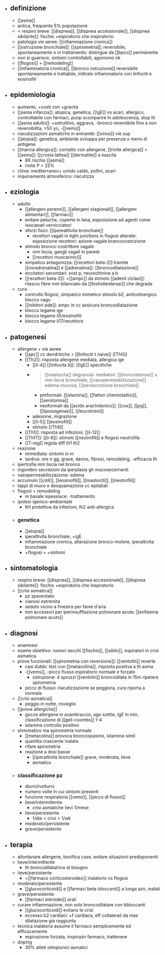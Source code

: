 - ## definizione
	- [[asma]]
	- antica, frequente 5% popolazione
	- = respiro breve: [[dispnea]], [[dispnea accessionale]], [[dispnea sibilante]]: fischio +espiratorio che inspiratorio
	- patologia vie aeree: [[infiammazione cronica]]
	- [[ostruzione bronchiale]]: [[spirometria]]; reversibile, spontaneamente o in trattamento: distingue da [[bpco]] permanente
	- non si guarisce, sintomi controllabili, agonismo ok
	- [[flogosi]] + [[remodeling]]
	- [[infiammatoria cronica]], [[bronco ostruzione]] reversibile spontaneamente e trattabile, iniltrato infiammatorio con linfociti e eosinofili
- ## epidemiologia
	- aumento, +costi con +gravita
	- [[asma infanzia]]: atopica, genetica, [[IgE]] vs acari, allergico, controllabile con farmaci, puop scomparire in adolescenza, stop th
	- [[asma adulto]]: +ostruttivo, aggrava, -bronco reversibile fino a non reversibilita, >50 yo, -[[vems]]
	- riacutizzazioni asmatiche in entrambi: [[virosi]] vie sup
	- [[atopia]]: genetica, ambiente sviluppa per presenza o meno di antigene
	- [[marcia allergica]]: contatto con allergene, [[rinite allergica]] > [[asma]]: [[crosta lattea]] [[dermatite]] a nascita
		- 8X rischio [[asma]]
		- rinite P = 25%
	- clima: mediterraneo+ umido caldo, pollini, acari
	- inquinamento atmosferico: riacutizza
- ## eziologia
	- adulto
		- [[allergeni perenni]], [[allergeni stagionali]], [[allergeni alimentari]], [[farmaci]]
		- evitare peluche, coperte in lana, esposizione ad agenti come isocianati vernicciatori
		- sforzi fisici: [[ipereattivita bronchiale]]
			- recettori vagali in tight junctions in flogosi alterate: esposizione recettori: azione vagale brancocostrizione
		- stimolo bronco-costrittore vagale
			- mm liscia, gangli vagali in parete
			- [[recettori muscarinici]]
		- simpatico antagonizza: [[recettori beta-2]] tramite [[noradrenalina]] e [[adrenalina]]: [[broncodilatazione]]
		- eccitatori secondari: sost p, neurochinine a b
		- [[recettori beta-2]]: +[[ampc]] da stimolo [[adenil ciclasi]]: rilascio fibre mm bilanciato da [[fosfodiesterasi]] che degrada
	- cura
		- controllo flogosi, simpatico mimetico stimolo b2, anticolinergico blocco vago
		- [[inibitori pde]]: ampc in cc assicura broncodilatazione
		- blocco legame ige
		- blocco legame il5/eosinofili
		- blocco legame il17/recettore
- ## patogenesi
	- allergene + vie aeree
		- [[apc]] cc dendritiche > [[linfociti t naive]] [[Th0]]
		- [[Th2]]: risposta allergene mediata, allergica ige
			- [[il-4]] [[linfocita b]]: [[IgE]] specifiche
			- > [[mastocita]] degranula: mediatori: [[broncostenosi]] x mm liscia bronchiale, [[vasopermeabilizzazione]] edema mucosa, [[ipersecrezione bronchiale]]
				- preformati: [[istamina]], [[fattori chemiotattici]], [[serotonina]]
				- neoformati da [[acido arachidonico]]: [[cox]], [[pg]], [[lipossigenasi]], [[leucotrieni]]
			- adesione, migrazione
			- [[il-5]] [[eosinofili]]
			- stimolo [[Th9]]
		- [[Th1]]: risposta ad infezioni: [[il-12]]
		- [[Th17]]: [[il-6]]: stimolo [[neutrofili]] e flogosi neutrofila
		- [[T-reg]] regola diff th1 th2
	- reazione
		- immediata: sintomi in m
		- tardiva: ore o gg, grave, danno, fibrosi, remodeling, -efficacia th
	- ipertrofia mm liscia nel bronco
	- ingombro secrezioni da iperplasia gh mucosecernenti
	- vasopermeabilizzazione: edema
	- accumulo [[cd4]], [[eosinofili]], [[mastociti]], [[neutrofili]]
	- tappi di muco e desquamazione cc epitaliali
	- flogosi + remodeling
		- m basale ispessisce: -trattamento
	- ipotesi igenico-ambientale
		- th1 protettiva da infezioni, th2 anti-allergica
	- ### genetica
		- [[atopia]]
		- iperattivita bronchiale, +igE
		- infiammazione cronica, alterazione bronco-motore, iperattivita bronchiale
		- +flogosi = +sintomi
- ## sintomatologia
	- respiro breve: [[dispnea]], [[dispnea accessionale]], [[dispnea sibilante]]: fischio +espiratorio che inspiratorio
	- [[crisi asmatica]]
		- pz spaventato
		- cianosi estremita
		- seduto vicino a finestra per fame d'aria
		- mm accessori per iperinsufflazione polmonare acuta: [[enfisema polmonare acuto]]
- ## diagnosi
	- anamnesi
	- esame obiettivo: rumori secchi [[fischio]], [[sibilo]], espiratori in crisi asmatica
	- prove funzionali: [[spirometria con reversione]]: [[ventolin]] reverte
		- casi dubbi: test con [[metacolina]], risposta positiva a th asma
		- -[[vems]], -picco flusso espiratorio normale e forzato
			- ostruzione: 4 spruzzi [[ventolin]] broncodilata in 15m ripetere spirometria
		- picco di flusso: riacutizzazione se peggiora, cura riporta a normale
	- [[crisi asmatica]]
		- peggio in notte, risveglio
	- [[prove allergiche]]
		- gocce allergene in avambraccio, ago sottile, IgE in min, classificazione di [[gell-coombs]] 1-4
		- istamina controllo positivo
	- sintomatico ma spirometria normale
		- [[metacolina]] provoca broncospasmo, istamina-simil
		- quantita crascente inalata
		- rifare spirometria
		- reazione a dosi basse
			- [[iperattivita bronchiale]] grave, moderata, lieve
			- asmatico
	- ### classificazione pz
		- diurni/notturni
		- numero volte in cui sintomi presenti
		- funzione respiratoria [[vems]], [[picco di flusso]]
		- lieve/intermittente
			- crisi asmatiche lievi 1/mese
		- lieve/persistente
			- 1/die < crisi > 1/wk
		- moderato/persistente
		- grave/persistente
- ## terapia
	- allontanare allergene, bonifica case, evitare situazioni predisponenti
	- lieve/intermittente
		- th broncodilatatrice al bisogno
	- lieve/persistente
		- +[[farmaco corticosteroideo]] inalatorio vs flogosi
	- moderato/persistente
		- [[glucocorticoidi]] e [[farmaci beta-bloccanti]] a lunga azn, inalati
	- grave/persistente
		- [[farmaci steroidei]] orali
	- curare infiammazione, non solo broncodilatare con bbloccanti
		- [[glucocorticoidi]] evitano le crisi
		- eccesso b2 cardiaci: +f cardiaca, eff collaterali da max dilatazione gia raggiunta
	- tecnica inalatoria assume il farmaco semplicemente ed efficacemente
		- espirazione forzata, inspirazn farmaco, trattenere
	- doping
		- 30% atleti olimpionici asmatici